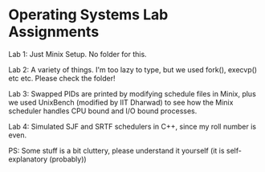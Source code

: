 # Operating Systems Lab Assignments

Lab 1: Just Minix Setup. No folder for this. 

Lab 2: A variety of things. I'm too lazy to type, but we used fork(), execvp() etc etc. Please check the folder!

Lab 3: Swapped PIDs are printed by modifying schedule files in Minix, plus we used UnixBench (modified by IIT Dharwad) to see how the Minix scheduler handles CPU bound and I/O bound processes.

Lab 4: Simulated SJF and SRTF schedulers in C++, since my roll number is even. 

PS: Some stuff is a bit cluttery, please understand it yourself (it is self-explanatory (probably))
